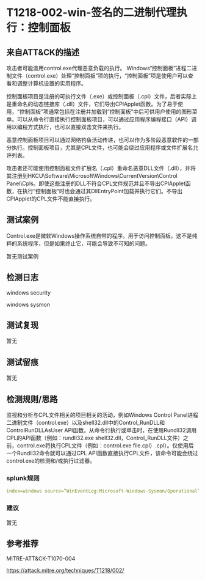 # T1218-002-win-签名的二进制代理执行：控制面板

## 来自ATT&CK的描述

攻击者可能滥用control.exe代理恶意负载的执行。 Windows“控制面板”进程二进制文件（control.exe）处理“控制面板”项的执行，“控制面板”项是使用户可以查看和调整计算机设置的实用程序。

控制面板项目是注册的可执行文件（.exe）或控制面板（.cpl）文件，后者实际上是重命名的动态链接库（.dll）文件，它们导出CPlApplet函数。为了易于使用，“控制面板”项通常包括在注册并加载到“控制面板”中后可供用户使用的图形菜单。可以从命令行直接执行控制面板项目，可以通过应用程序编程接口（API）调用以编程方式执行，也可以直接双击文件来执行。

恶意控制面板项目可以通过网络钓鱼活动传递，也可以作为多阶段恶意软件的一部分执行。控制面板项目，尤其是CPL文件，也可能会绕过应用程序或文件扩展名允许列表。

攻击者还可能使用控制面板文件扩展名（.cpl）重命名恶意DLL文件（.dll），并将其注册到HKCU\Software\Microsoft\Windows\CurrentVersion\Control Panel\Cpls。即使这些注册的DLL不符合CPL文件规范并且不导出CPlApplet函数，在执行“控制面板”时也会通过其DllEntryPoint加载并执行它们。不导出CPlApplet的CPL文件不能直接执行。

## 测试案例

Control.exe是微软Windows操作系统自带的程序。用于访问控制面板。这不是纯粹的系统程序，但是如果终止它，可能会导致不可知的问题。

暂无测试案例

## 检测日志

windows security

windows sysmon

## 测试复现

暂无

## 测试留痕

暂无

## 检测规则/思路

监视和分析与CPL文件相关的项目相关的活动，例如Windows Control Panel进程二进制文件（control.exe）以及shell32.dll中的Control_RunDLL和ControlRunDLLAsUser API函数。从命令行执行或单击时，在使用Rundll32调用CPL的API函数（例如：rundll32.exe shell32.dll，Control_RunDLL文件）之前，control.exe将执行CPL文件（例如：control.exe file.cpl）.cpl）。仅使用后一个Rundll32命令就可以通过CPL API函数直接执行CPL文件，该命令可能会绕过control.exe的检测和/或执行过滤器。

### splunk规则

```yml
index=windows source=”WinEventLog:Microsoft-Windows-Sysmon/Operational” (EventCode=1 Image=”\\control.exe” CommandLine=”.cpl*”) OR (EventCode=1 Image=”\\rundll32.exe” CommandLine =”shell32.dll,Control_RunDLL” CommandLine=”.cpl”) OR (EventCode=1 Image=”\\rundll32.exe” CommandLine =”shell32.dll,ControlRunDLLAsUse” CommandLine=”.cpl”) OR (EventCode=1 Image=”\\rundll32.exe” CommandLine =”.cpl*”) OR (EventCode IN (12,13) TargetObject IN (“HKLM\\SOFTWARE\\Microsoft\\Windows\\CurrentVersion\\Explorer\\ControlPanel\\NameSpace*” , “HKCR\\CLSID*” , “HKLM\\Software\\Microsoft\\Windows\\CurrentVersion\\ControlPanel*” , “*Shellex\\PropertySheetHandlers”))
```

### 建议

暂无

## 参考推荐

MITRE-ATT&CK-T1070-004

<https://attack.mitre.org/techniques/T1218/002/>

